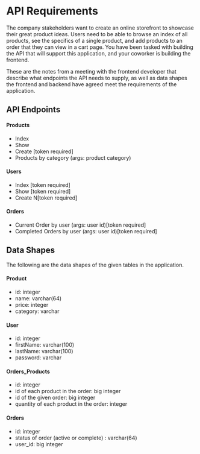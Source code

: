 # API Requirements
The company stakeholders want to create an online storefront to showcase their great product ideas. Users need to be able to browse an index of all products, see the specifics of a single product, and add products to an order that they can view in a cart page. You have been tasked with building the API that will support this application, and your coworker is building the frontend.

These are the notes from a meeting with the frontend developer that describe what endpoints the API needs to supply, as well as data shapes the frontend and backend have agreed meet the requirements of the application. 

## API Endpoints
#### Products
- Index 
- Show
- Create [token required]
- Products by category (args: product category)

#### Users
- Index [token required]
- Show [token required]
- Create N[token required]

#### Orders
- Current Order by user (args: user id)[token required]
- Completed Orders by user (args: user id)[token required]

## Data Shapes
The following are the data shapes of the given tables in the application.
#### Product
-  id: integer
- name: varchar(64)
- price: integer
- category: varchar

#### User
- id: integer
- firstName: varchar(100)
- lastName: varchar(100)
- password: varchar

#### Orders_Products
- id: integer
- id of each product in the order: big integer
- id of the given order: big integer
- quantity of each product in the order: integer

#### Orders
- id: integer
- status of order (active or complete) : varchar(64)
- user_id: big integer

